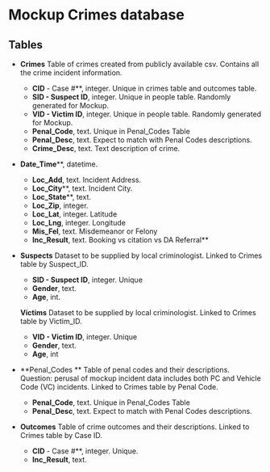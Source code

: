 # Mockup Crimes database

##  Tables

- **Crimes**  Table of crimes created from publicly available csv. Contains all the crime incident information.

  - **CID** - Case #**, integer. Unique in crimes table and outcomes table.
  - **SID - Suspect ID**, integer. Unique in people table. Randomly generated for Mockup.
  - **VID - Victim ID**, integer. Unique in people table. Randomly generated for Mockup.
  - **Penal_Code**, text.  Unique in Penal_Codes Table
  - **Penal_Desc**, text. Expect to match with Penal Codes descriptions. 
  - **Crime_Desc**, text. Text description of crime.
- **Date_Time****, datetime.
  - **Loc_Add**, text.  Incident Address.
  - **Loc_City****, text.  Incident City.
  - **Loc_State****, text. 
  - **Loc_Zip**, integer.
  - **Loc_Lat**, integer.  Latitude
  - **Loc_Lng**, integer.  Longitude
  - **Mis_Fel**, text.  Misdemeanor or Felony
  - **Inc_Result**, text. Booking vs citation vs DA Referral**
  
- **Suspects**  Dataset to be supplied by local criminologist.  Linked to Crimes table by Suspect_ID.

  - **SID - Suspect ID**, integer. Unique
  - **Gender**, text. 
  - **Age**, int.

  **Victims**  Dataset to be supplied by local criminologist.  Linked to Crimes table by Victim_ID.

  - **VID - Victim ID**, integer. Unique
  - **Gender**, text. 
  - **Age**, int

- **Penal_Codes ** Table of penal codes and their descriptions.  Question: perusal of mockup incident data  includes both PC and Vehicle Code (VC) incidents.  Linked to Crimes table by Penal Code.

  - **Penal_Code**, text.     Unique in Penal_Codes Table
  - **Penal_Desc**, text. Expect to match with Penal Codes descriptions.  

- **Outcomes** Table of crime outcomes and their descriptions. Linked to Crimes table by Case ID.

  - **CID** - Case #**, integer. Unique.
  - **Inc_Result**, text.